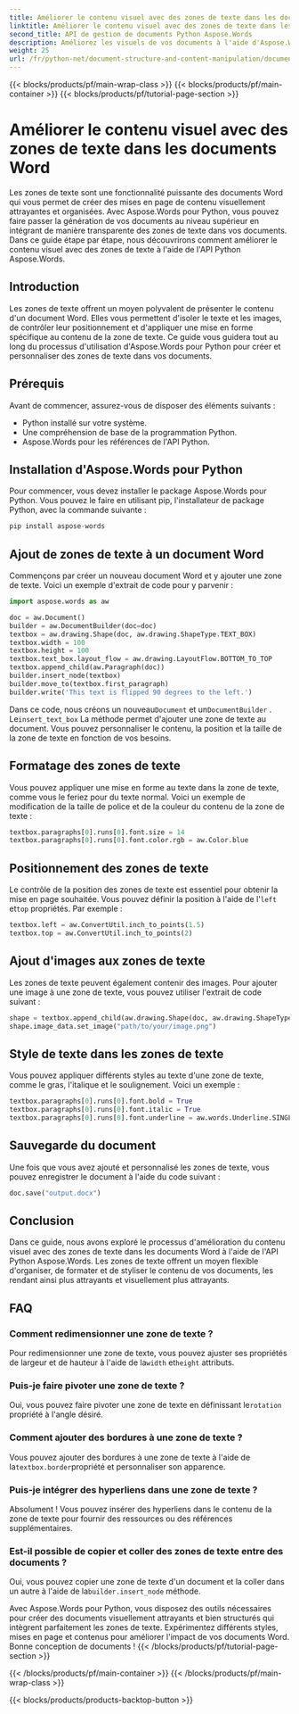 ```yaml
---
title: Améliorer le contenu visuel avec des zones de texte dans les documents Word
linktitle: Améliorer le contenu visuel avec des zones de texte dans les documents Word
second_title: API de gestion de documents Python Aspose.Words
description: Améliorez les visuels de vos documents à l'aide d'Aspose.Words Python ! Apprenez étape par étape à créer et à personnaliser des zones de texte dans des documents Word. Améliorez la mise en page, le formatage et le style du contenu pour des documents attrayants.
weight: 25
url: /fr/python-net/document-structure-and-content-manipulation/document-textboxes/
---
```


{{< blocks/products/pf/main-wrap-class >}}
{{< blocks/products/pf/main-container >}}
{{< blocks/products/pf/tutorial-page-section >}}

# Améliorer le contenu visuel avec des zones de texte dans les documents Word


Les zones de texte sont une fonctionnalité puissante des documents Word qui vous permet de créer des mises en page de contenu visuellement attrayantes et organisées. Avec Aspose.Words pour Python, vous pouvez faire passer la génération de vos documents au niveau supérieur en intégrant de manière transparente des zones de texte dans vos documents. Dans ce guide étape par étape, nous découvrirons comment améliorer le contenu visuel avec des zones de texte à l'aide de l'API Python Aspose.Words.

## Introduction

Les zones de texte offrent un moyen polyvalent de présenter le contenu d'un document Word. Elles vous permettent d'isoler le texte et les images, de contrôler leur positionnement et d'appliquer une mise en forme spécifique au contenu de la zone de texte. Ce guide vous guidera tout au long du processus d'utilisation d'Aspose.Words pour Python pour créer et personnaliser des zones de texte dans vos documents.

## Prérequis

Avant de commencer, assurez-vous de disposer des éléments suivants :

- Python installé sur votre système.
- Une compréhension de base de la programmation Python.
- Aspose.Words pour les références de l'API Python.

## Installation d'Aspose.Words pour Python

Pour commencer, vous devez installer le package Aspose.Words pour Python. Vous pouvez le faire en utilisant pip, l'installateur de package Python, avec la commande suivante :

```python
pip install aspose-words
```

## Ajout de zones de texte à un document Word

Commençons par créer un nouveau document Word et y ajouter une zone de texte. Voici un exemple d'extrait de code pour y parvenir :

```python
import aspose.words as aw

doc = aw.Document()
builder = aw.DocumentBuilder(doc=doc)
textbox = aw.drawing.Shape(doc, aw.drawing.ShapeType.TEXT_BOX)
textbox.width = 100
textbox.height = 100
textbox.text_box.layout_flow = aw.drawing.LayoutFlow.BOTTOM_TO_TOP
textbox.append_child(aw.Paragraph(doc))
builder.insert_node(textbox)
builder.move_to(textbox.first_paragraph)
builder.write('This text is flipped 90 degrees to the left.')
```

 Dans ce code, nous créons un nouveau`Document` et un`DocumentBuilder` . Le`insert_text_box` La méthode permet d'ajouter une zone de texte au document. Vous pouvez personnaliser le contenu, la position et la taille de la zone de texte en fonction de vos besoins.

## Formatage des zones de texte

Vous pouvez appliquer une mise en forme au texte dans la zone de texte, comme vous le feriez pour du texte normal. Voici un exemple de modification de la taille de police et de la couleur du contenu de la zone de texte :

```python
textbox.paragraphs[0].runs[0].font.size = 14
textbox.paragraphs[0].runs[0].font.color.rgb = aw.Color.blue
```

## Positionnement des zones de texte

 Le contrôle de la position des zones de texte est essentiel pour obtenir la mise en page souhaitée. Vous pouvez définir la position à l'aide de l'`left` et`top` propriétés. Par exemple :

```python
textbox.left = aw.ConvertUtil.inch_to_points(1.5)
textbox.top = aw.ConvertUtil.inch_to_points(2)
```

## Ajout d'images aux zones de texte

Les zones de texte peuvent également contenir des images. Pour ajouter une image à une zone de texte, vous pouvez utiliser l'extrait de code suivant :

```python
shape = textbox.append_child(aw.drawing.Shape(doc, aw.drawing.ShapeType.IMAGE))
shape.image_data.set_image("path/to/your/image.png")
```

## Style de texte dans les zones de texte

Vous pouvez appliquer différents styles au texte d'une zone de texte, comme le gras, l'italique et le soulignement. Voici un exemple :

```python
textbox.paragraphs[0].runs[0].font.bold = True
textbox.paragraphs[0].runs[0].font.italic = True
textbox.paragraphs[0].runs[0].font.underline = aw.words.Underline.SINGLE
```

## Sauvegarde du document

Une fois que vous avez ajouté et personnalisé les zones de texte, vous pouvez enregistrer le document à l'aide du code suivant :

```python
doc.save("output.docx")
```

## Conclusion

Dans ce guide, nous avons exploré le processus d'amélioration du contenu visuel avec des zones de texte dans les documents Word à l'aide de l'API Python Aspose.Words. Les zones de texte offrent un moyen flexible d'organiser, de formater et de styliser le contenu de vos documents, les rendant ainsi plus attrayants et visuellement plus attrayants.

## FAQ

### Comment redimensionner une zone de texte ?

 Pour redimensionner une zone de texte, vous pouvez ajuster ses propriétés de largeur et de hauteur à l'aide de la`width` et`height` attributs.

### Puis-je faire pivoter une zone de texte ?

 Oui, vous pouvez faire pivoter une zone de texte en définissant le`rotation` propriété à l'angle désiré.

### Comment ajouter des bordures à une zone de texte ?

 Vous pouvez ajouter des bordures à une zone de texte à l'aide de la`textbox.border`propriété et personnaliser son apparence.

### Puis-je intégrer des hyperliens dans une zone de texte ?

Absolument ! Vous pouvez insérer des hyperliens dans le contenu de la zone de texte pour fournir des ressources ou des références supplémentaires.

### Est-il possible de copier et coller des zones de texte entre des documents ?

 Oui, vous pouvez copier une zone de texte d'un document et la coller dans un autre à l'aide de la`builder.insert_node` méthode.

Avec Aspose.Words pour Python, vous disposez des outils nécessaires pour créer des documents visuellement attrayants et bien structurés qui intègrent parfaitement les zones de texte. Expérimentez différents styles, mises en page et contenus pour améliorer l'impact de vos documents Word. Bonne conception de documents !
{{< /blocks/products/pf/tutorial-page-section >}}

{{< /blocks/products/pf/main-container >}}
{{< /blocks/products/pf/main-wrap-class >}}

{{< blocks/products/products-backtop-button >}}

